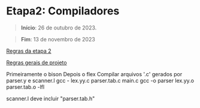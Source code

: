 # Etapa2: Compiladores

> **Início**: 26 de outubro de 2023.

> **Fim**: 13 de novembro de 2023

[Regras da etapa 2](https://moodle.ufrgs.br/pluginfile.php/6321067/mod_resource/content/9/E2.pdf)

[Regras gerais de projeto](https://moodle.ufrgs.br/pluginfile.php/6321006/mod_resource/content/3/Projeto.pdf)

Primeiramente o bison
Depois o flex
Compilar arquivos '.c' gerados por parser.y e scanner.l
    gcc - lex.yy.c parser.tab.c main.c
    gcc -o parser lex.yy.o parser.tab.o -lfl

scanner.l deve incluir "parser.tab.h"